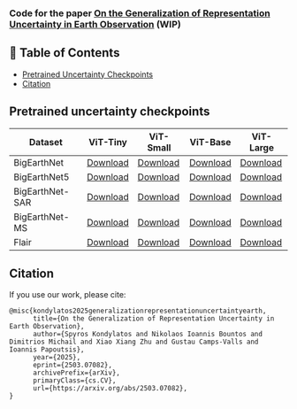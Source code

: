 ### Code for the paper [On the Generalization of Representation Uncertainty in Earth Observation](https://arxiv.org/abs/2503.07082) (WIP)


## 📖 Table of Contents
- [Pretrained Uncertainty Checkpoints](#pretrained-uncertainty-checkpoints)
- [Citation](#citation)

## Pretrained uncertainty checkpoints

| Dataset     | ViT-Tiny | ViT-Small | ViT-Base | ViT-Large |
|------------|---------------------|----------------------|---------------------|----------------------|
| BigEarthNet | [Download](https://www.dropbox.com/scl/fi/c6j6wa8po22eutyv2w0cd/vit_tiny.pth?rlkey=94u4xcnv1xme2ns93xe7fqor3&st=20uednd6&dl=0)       | [Download](https://www.dropbox.com/scl/fi/c1wswangof9ruk1ixnj74/vit_small.pth?rlkey=uql5vufnv1bmhk54l2n2lh9i7&st=10h4f3ru&dl=0)       | [Download](https://www.dropbox.com/scl/fi/1636ox2ns09c3om2hjfft/vit_base.pth?rlkey=luhgpsgcvzdb5jaspoa40kcjg&st=6dqocezu&dl=0)       | [Download](https://www.dropbox.com/scl/fi/dd2dfknz0ak023ylo99ge/vit_large.pth?rlkey=6pjh3xy1lktlp184y7p8k9zc6&st=zq1cs1po&dl=0)       |
| BigEarthNet5 | [Download](https://www.dropbox.com/scl/fi/5ac5qxh0d9h36nsxezr4k/vit_tiny.pth?rlkey=owpr8lkwcrjle8be7kqqymiv9&st=r6r433w5&dl=0)       | [Download](https://www.dropbox.com/scl/fi/lbnn7foxsf6zlk3ul11y9/vit_small.pth?rlkey=zev1mf17dxxdbuy8g27vyjnch&st=orxeg4js&dl=0)       | [Download](https://www.dropbox.com/scl/fi/twb9oha66i5y7jkf7e192/vit_base.pth?rlkey=01obs6o1oleb48e57y03jzxgh&st=2ucuo7ao&dl=0)       | [Download](https://www.dropbox.com/scl/fi/3mh39ym276y0t13y4o826/vit_large.pth?rlkey=w9eez98we38qra7tmtg3402vv&st=g4tw4zy3&dl=0)       |
| BigEarthNet-SAR | [Download](https://www.dropbox.com/scl/fi/7uc6w9mw7visn6zv3tles/vit_tiny.pth?rlkey=c45euew2uru67kitcue34e6q5&st=ojwl5kka&dl=0)       | [Download](https://www.dropbox.com/scl/fi/92efjiof2czh0c2zx0pps/vit_small.pth?rlkey=5pd0xn2uug6m1j7acs982ouk1&st=yeqs0d2a&dl=0)       | [Download](https://www.dropbox.com/scl/fi/hgnsb0q8yle2ajpt05jay/vit_base.pth?rlkey=gs9sx3qlaxnp29cxymc4c9a7d&st=kjlqr60q&dl=0)       | [Download](https://www.dropbox.com/scl/fi/9v2v5c0rll0io0sbolwk2/vit_large.pth?rlkey=qx2t9wnogs0kvxvxxxze29dbb&st=q6ezfud0&dl=0)       |
| BigEarthNet-MS | [Download](https://www.dropbox.com/scl/fi/kzasvy17okm5at9nahbw3/vit_tiny.pth?rlkey=mwhdcyzbmlqs0k6yi70u4yjov&st=ga64zvau&dl=0)       | [Download](https://www.dropbox.com/scl/fi/mvb2is3j6n1nrk7wt0xtz/vit_small.pth?rlkey=p1vuybfjertz9tqj39na7day5&st=lah70e45&dl=0)       | [Download](https://www.dropbox.com/scl/fi/pctt0og5ybazbu2fca3qi/vit_base.pth?rlkey=uhi7iui62xowftcrx8huqgesx&st=ka77wbc5&dl=0)       | [Download](https://www.dropbox.com/scl/fi/cxwbknfpeyirbe9k70yjf/vit_large.pth?rlkey=8zv1sfv10hnixsmftpe4jd5zr&st=1u2fooxk&dl=0)       |
| Flair      | [Download](https://www.dropbox.com/scl/fi/pfzt2etyguns0u2z0bsyc/vit_tiny.pth?rlkey=hyp3g6w91vsm6i8uhhdc06thi&st=1nbhge22&dl=0)       | [Download](https://www.dropbox.com/scl/fi/mggofntujre6h1p1xewoz/vit_small.pth?rlkey=a5uqcxz2yktuvkz0soyu128kg&st=cp6k6vfo&dl=0)       | [Download](https://www.dropbox.com/scl/fi/mt9ht2jqbqmyahp417sbg/vit_base.pth?rlkey=ag8ml7siefnbikrucws4xzfe7&st=fnu61bv9&dl=0)       | [Download](https://www.dropbox.com/scl/fi/59r7wuh6s5bqth1oykno1/vit_large.pth?rlkey=cp3vi6elc2v4oahcc0ukkrobb&st=casw4cpz&dl=0)       |



## Citation
If you use our work, please cite:
```
@misc{kondylatos2025generalizationrepresentationuncertaintyearth,
      title={On the Generalization of Representation Uncertainty in Earth Observation}, 
      author={Spyros Kondylatos and Nikolaos Ioannis Bountos and Dimitrios Michail and Xiao Xiang Zhu and Gustau Camps-Valls and Ioannis Papoutsis},
      year={2025},
      eprint={2503.07082},
      archivePrefix={arXiv},
      primaryClass={cs.CV},
      url={https://arxiv.org/abs/2503.07082}, 
}
```


